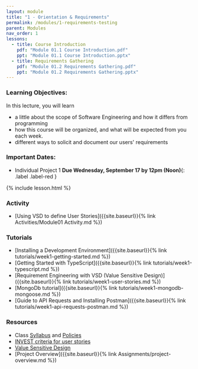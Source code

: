 ```yaml
---
layout: module
title: "1 - Orientation & Requirements"
permalink: /modules/1-requirements-testing
parent: Modules
nav_order: 1
lessons: 
  - title: Course Introduction
    pdf: "Module 01.1 Course Introduction.pdf"
    ppt: "Module 01.1 Course Introduction.pptx"
  - title: Requirements Gathering
    pdf: "Module 01.2 Requirements Gathering.pdf" 
    ppt: "Module 01.2 Requirements Gathering.pptx"
---
```

### Learning Objectives:
In this lecture, you will learn

* a little about the scope of Software Engineering and how it differs from programming
* how this course will be organized, and what will be expected from you each week.
* different ways to solicit and document our users' requirements

### Important Dates:
* Individual Project 1 **Due Wednesday, September 17 by 12pm (Noon)**{: .label .label-red }

{% include lesson.html %}

### Activity
* [Using VSD to define User Stories]({{site.baseurl}}{% link Activities/Module01 Activity.md %})

### Tutorials
* [Installing a Development Environment]({{site.baseurl}}{% link tutorials/week1-getting-started.md %}) 
* [Getting Started with TypeScript]({{site.baseurl}}{% link tutorials/week1-typescript.md %})
* [Requirement Engineering with VSD (Value Sensitive Design)]({{site.baseurl}}{% link tutorials/week1-user-stories.md %})
* [MongoDb tutorial]({{site.baseurl}}{% link tutorials/week1-mongodb-mongoose.md %})
* [Guide to API Requests and Installing Postman]({{site.baseurl}}{% link tutorials/week1-api-requests-postman.md %})

### Resources
* Class [Syllabus](https://neu-se.github.io/CS4530-Fall-2025) and [Policies](https://neu-se.github.io/CS4530-Fall-2025/policies/)
* [INVEST criteria for user stories](https://agileforall.com/new-to-agile-invest-in-good-user-stories/)
* [Value Sensitive Design](https://vsd.ccs.neu.edu/introduction/)
* [Project Overview]({{site.baseurl}}{% link Assignments/project-overview.md %})